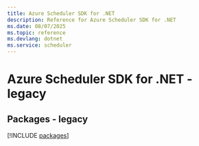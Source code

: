 ```yaml
---
title: Azure Scheduler SDK for .NET
description: Reference for Azure Scheduler SDK for .NET
ms.date: 08/07/2025
ms.topic: reference
ms.devlang: dotnet
ms.service: scheduler
---
```

# Azure Scheduler SDK for .NET - legacy
## Packages - legacy
[!INCLUDE [packages](scheduler-index.md)]